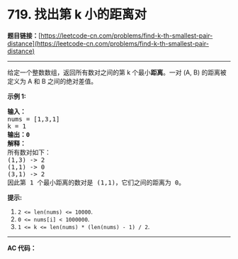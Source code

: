 # 719. 找出第 k 小的距离对

**题目链接：**[https://leetcode-cn.com/problems/find-k-th-smallest-pair-distance](https://leetcode-cn.com/problems/find-k-th-smallest-pair-distance)

---

<div class="content__1Y2H">
 <div class="notranslate">
  <p>给定一个整数数组，返回所有数对之间的第 k 个最小<strong>距离</strong>。一对 (A, B) 的距离被定义为 A 和 B 之间的绝对差值。</p> 
  <p><strong>示例 1:</strong></p> 
  <pre class="language-text"><strong>输入：</strong>
nums = [1,3,1]
k = 1
<strong>输出：0</strong> 
<strong>解释：</strong>
所有数对如下：
(1,3) -&gt; 2
(1,1) -&gt; 0
(3,1) -&gt; 2
因此第 1 个最小距离的数对是 (1,1)，它们之间的距离为 0。
</pre> 
  <p><strong>提示:</strong></p> 
  <ol> 
   <li><code>2 &lt;= len(nums) &lt;= 10000</code>.</li> 
   <li><code>0 &lt;= nums[i] &lt; 1000000</code>.</li> 
   <li><code>1 &lt;= k &lt;= len(nums) * (len(nums) - 1) / 2</code>.</li> 
  </ol> 
 </div>
</div>

---

**AC 代码：**

```java

```